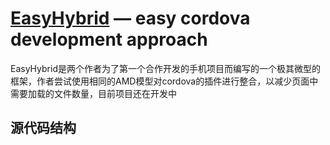 [EasyHybrid](http://app.hnu.edu.cn) — easy cordova development approach
=======================================================================

EasyHybrid是两个作者为了第一个合作开发的手机项目而编写的一个极其微型的框架，作者尝试使用相同的AMD模型对cordova的插件进行整合，以减少页面中需要加载的文件数量，目前项目还在开发中

源代码结构
--------------------



